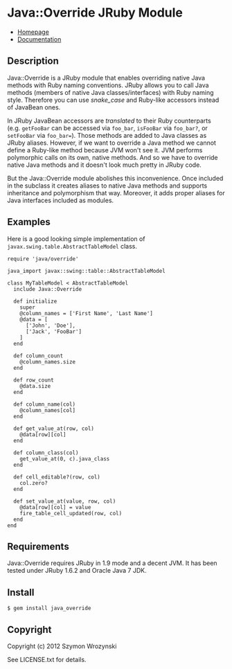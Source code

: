 Java::Override JRuby Module
===========================

* [Homepage](https://rubygems.org/gems/java_override)
* [Documentation](https://github.com/szw/java_override/blob/master/README.md)

Description
-----------

Java::Override is a JRuby module that enables overriding native Java methods
with Ruby naming conventions. JRuby allows you to call Java methods (members of
native Java classes/interfaces) with Ruby naming style. Therefore you can use
*snake_case* and Ruby-like accessors instead of JavaBean ones.

In JRuby JavaBean accessors are *translated* to their Ruby counterparts (e.g.
`getFooBar` can be accessed via `foo_bar`, `isFooBar` via `foo_bar?`, or
`setFooBar` via `foo_bar=`). Those methods are added to Java classes as JRuby
aliases.  However, if we want to override a Java method we cannot define
a Ruby-like method because JVM won't see it. JVM performs polymorphic calls on
its own, native methods.  And so we have to override native Java methods and it
doesn't look much pretty in JRuby code.

But the Java::Override module abolishes this inconvenience. Once included in the
subclass it creates aliases to native Java methods and supports inheritance and
polymorphism that way.  Moreover, it adds proper aliases for Java interfaces
included as modules.

Examples
--------

Here is a good looking simple implementation of
`javax.swing.table.AbstractTableModel` class.

    require 'java/override'

    java_import javax::swing::table::AbstractTableModel

    class MyTableModel < AbstractTableModel
      include Java::Override

      def initialize
        super
        @column_names = ['First Name', 'Last Name']
        @data = [
          ['John', 'Doe'],
          ['Jack', 'FooBar']
        ]
      end

      def column_count
        @column_names.size
      end

      def row_count
        @data.size
      end

      def column_name(col)
        @column_names[col]
      end

      def get_value_at(row, col)
        @data[row][col]
      end

      def column_class(col)
        get_value_at(0, c).java_class
      end

      def cell_editable?(row, col)
        col.zero?
      end

      def set_value_at(value, row, col)
        @data[row][col] = value
        fire_table_cell_updated(row, col)
      end
    end

Requirements
------------

Java::Override requires JRuby in 1.9 mode and a decent JVM. It has been tested
under JRuby&nbsp;1.6.2 and Oracle Java&nbsp;7 JDK.

Install
-------

    $ gem install java_override

Copyright
---------

Copyright (c) 2012 Szymon Wrozynski

See LICENSE.txt for details.
